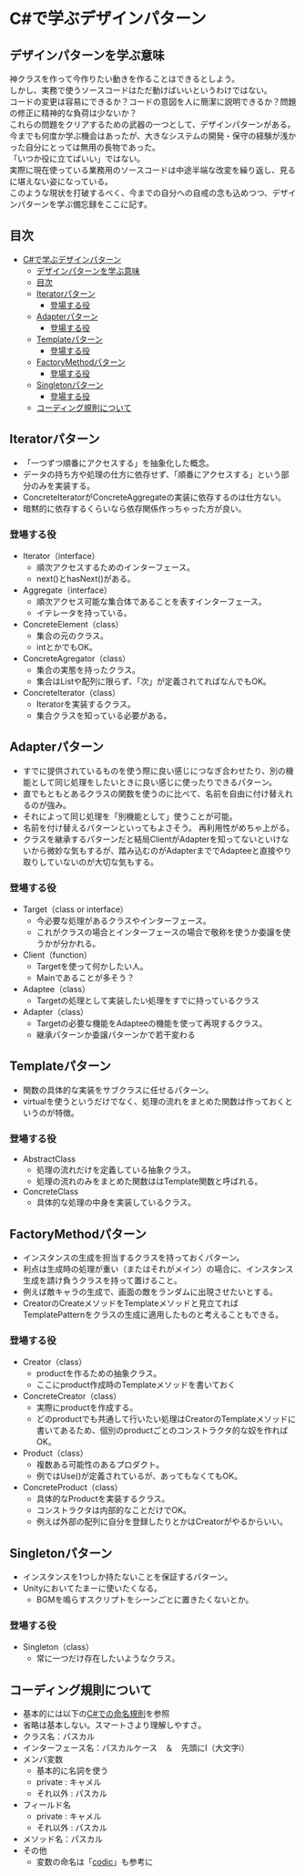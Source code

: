 # C#で学ぶデザインパターン

## デザインパターンを学ぶ意味
神クラスを作って今作りたい動きを作ることはできるとしよう。  
しかし、実務で使うソースコードはただ動けばいいというわけではない。  
コードの変更は容易にできるか？コードの意図を人に簡潔に説明できるか？問題の修正に精神的な負荷は少ないか？  
これらの問題をクリアするための武器の一つとして、デザインパターンがある。  
今までも何度か学ぶ機会はあったが、大きなシステムの開発・保守の経験が浅かった自分にとっては無用の長物であった。  
「いつか役に立てばいい」ではない。  
実際に現在使っている業務用のソースコードは中途半端な改変を繰り返し、見るに堪えない姿になっている。  
このような現状を打破するべく、今までの自分への自戒の念も込めつつ、デザインパターンを学ぶ備忘録をここに記す。  

## 目次
- [C#で学ぶデザインパターン](#cで学ぶデザインパターン)
	- [デザインパターンを学ぶ意味](#デザインパターンを学ぶ意味)
	- [目次](#目次)
	- [Iteratorパターン](#iteratorパターン)
		- [登場する役](#登場する役)
	- [Adapterパターン](#adapterパターン)
		- [登場する役](#登場する役-1)
	- [Templateパターン](#templateパターン)
		- [登場する役](#登場する役-2)
	- [FactoryMethodパターン](#factorymethodパターン)
		- [登場する役](#登場する役-3)
	- [Singletonパターン](#singletonパターン)
		- [登場する役](#登場する役-4)
	- [コーディング規則について](#コーディング規則について)

## Iteratorパターン
- 「一つずつ順番にアクセスする」を抽象化した概念。
- データの持ち方や処理の仕方に依存せず、「順番にアクセスする」という部分のみを実装する。
- ConcreteIteratorがConcreteAggregateの実装に依存するのは仕方ない。
- 暗黙的に依存するくらいなら依存関係作っちゃった方が良い。
### 登場する役
- Iterator（interface）  
  - 順次アクセスするためのインターフェース。
  - next()とhasNext()がある。
- Aggregate（interface）  
  - 順次アクセス可能な集合体であることを表すインターフェース。
  - イテレータを持っている。
- ConcreteElement（class）  
  - 集合の元のクラス。
  - intとかでもOK。
- ConcreteAgregator（class）  
  - 集合の実態を持ったクラス。
  - 集合はListや配列に限らず、「次」が定義されてればなんでもOK。
- ConcreteIterator（class）  
  - Iteratorを実装するクラス。
  - 集合クラスを知っている必要がある。

## Adapterパターン
- すでに提供されているものを使う際に良い感じにつなぎ合わせたり、別の機能として同じ処理をしたいときに良い感じに使ったりできるパターン。
- 直でもともとあるクラスの関数を使うのに比べて、名前を自由に付け替えれるのが強み。
- それによって同じ処理を「別機能として」使うことが可能。
- 名前を付け替えるパターンといってもよさそう。
再利用性がめちゃ上がる。
- クラスを継承するパターンだと結局ClientがAdapterを知ってないといけないから微妙な気もするが、踏み込むのがAdapterまででAdapteeと直接やり取りしていないのが大切な気もする。
### 登場する役
- Target（class or interface）
  - 今必要な処理があるクラスやインターフェース。
  - これがクラスの場合とインターフェースの場合で敬称を使うか委譲を使うかが分かれる。
- Client（function）
  - Targetを使って何かしたい人。
  - Mainであることが多そう？
- Adaptee（class）
  - Targetの処理として実装したい処理をすでに持っているクラス
- Adapter（class）
  - Targetの必要な機能をAdapteeの機能を使って再現するクラス。
  - 継承パターンか委譲パターンかで若干変わる

## Templateパターン
- 関数の具体的な実装をサブクラスに任せるパターン。  
- virtualを使うというだけでなく、処理の流れをまとめた関数は作っておくというのが特徴。
### 登場する役
- AbstractClass
  - 処理の流れだけを定義している抽象クラス。
  - 処理の流れのみをまとめた関数ははTemplate関数と呼ばれる。
- ConcreteClass
  - 具体的な処理の中身を実装しているクラス。

## FactoryMethodパターン
- インスタンスの生成を担当するクラスを持っておくパターン。
- 利点は生成時の処理が重い（またはそれがメイン）の場合に、インスタンス生成を請け負うクラスを持って置けること。
- 例えば敵キャラの生成で、画面の敵をランダムに出現させたいとする。
- CreatorのCreateメソッドをTemplateメソッドと見立てればTemplatePatternをクラスの生成に適用したものと考えることもできる。
### 登場する役
- Creator（class）
  - productを作るための抽象クラス。
  - ここにproduct作成時のTemplateメソッドを書いておく
- ConcreteCreator（class）
  - 実際にproductを作成する。
  - どのproductでも共通して行いたい処理はCreatorのTemplateメソッドに書いてあるため、個別のproductごとのコンストラクタ的な奴を作ればOK。
- Product（class）
  - 複数ある可能性のあるプロダクト。
  - 例ではUse()が定義されているが、あってもなくてもOK。
- ConcreteProduct（class）
  - 具体的なProductを実装するクラス。
  - コンストラクタは内部的なことだけでOK。
  - 例えば外部の配列に自分を登録したりとかはCreatorがやるからいい。

## Singletonパターン
- インスタンスを1つしか持たないことを保証するパターン。
- Unityにおいてたまーに使いたくなる。
  - BGMを鳴らすスクリプトをシーンごとに置きたくないとか。
### 登場する役
- Singleton（class）
  - 常に一つだけ存在したいようなクラス。


## コーディング規則について
- 基本的には以下の[C#での命名規則](https://marunaka-blog.com/csharp-naming-conventions/5680/#google_vignette)を参照
- 省略は基本しない。スマートさより理解しやすさ。
- クラス名：パスカル
- インターフェース名：パスカルケース　＆　先頭にI（大文字i）
- メンバ変数
  - 基本的に名詞を使う
  - private : キャメル
  - それ以外 : パスカル
- フィールド名
  - private : キャメル
  - それ以外 : パスカル
- メソッド名：パスカル
- その他
  - 変数の命名は「[codic](https://codic.jp/engine)」も参考に